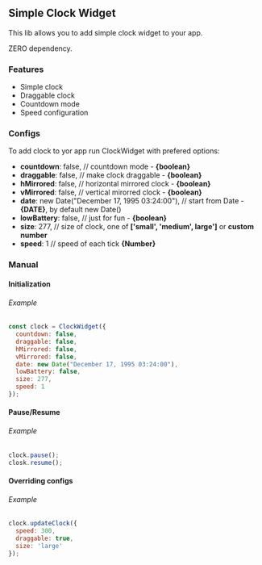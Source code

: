 ## Simple Clock Widget
This lib allows you to add simple clock widget to your app.

ZERO dependency.

### Features
- Simple clock
- Draggable clock
- Countdown mode
- Speed configuration

### Configs
To add clock to yor app run ClockWidget with prefered options:
- **countdown**: false, // countdown mode - **{boolean}**
- **draggable**: false, // make clock draggable - **{boolean}**
- **hMirrored**: false, // horizontal mirrored clock - **{boolean}**
- **vMirrored**: false, // vertical mirorred clock - **{boolean}**
- **date**: new Date("December 17, 1995 03:24:00"), // start from Date - **{DATE}**, by default new Date()
- **lowBattery**: false, // just for fun - **{boolean}**
- **size**: 277,  // size of clock, one of **['small', 'medium', large']** or **custom number**
- **speed**: 1 // speed of each tick **{Number}**

### Manual
#### Initialization
###### Example
```javascript
const clock = ClockWidget({
  countdown: false,
  draggable: false,
  hMirrored: false,
  vMirrored: false,
  date: new Date("December 17, 1995 03:24:00"),
  lowBattery: false,
  size: 277,
  speed: 1
});
```
#### Pause/Resume
###### Example
```javascript
clock.pause();
closk.resume();
```

#### Overriding configs
###### Example
```javascript
clock.updateClock({
  speed: 300,
  draggable: true,
  size: 'large'
});
```